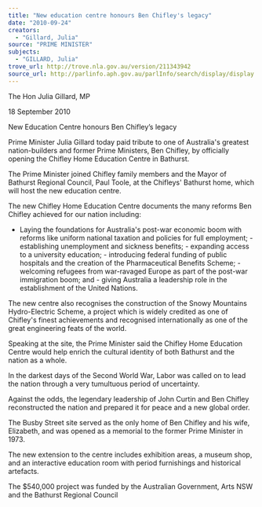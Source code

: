 ```yaml
---
title: "New education centre honours Ben Chifley's legacy"
date: "2010-09-24"
creators:
  - "Gillard, Julia"
source: "PRIME MINISTER"
subjects:
  - "GILLARD, Julia"
trove_url: http://trove.nla.gov.au/version/211343942
source_url: http://parlinfo.aph.gov.au/parlInfo/search/display/display.w3p;query=Id%3A%22media/pressrel/235050%22
---
```


 

 

 The Hon Julia Gillard, MP 

 

 18 September 2010  

 New Education Centre honours Ben Chifley’s legacy 

 Prime Minister Julia Gillard today paid tribute to one of Australia's greatest  nation-builders and former Prime Ministers, Ben Chifley, by officially opening the  Chifley Home Education Centre in Bathurst. 

 The Prime Minister joined Chifley family members and the Mayor of Bathurst  Regional Council, Paul Toole, at the Chifleys' Bathurst home, which will host the  new education centre. 

 The new Chifley Home Education Centre documents the many reforms Ben  Chifley achieved for our nation including: 

 - Laying the foundations for Australia's post-war economic boom with reforms  like uniform national taxation and policies for full employment;  - establishing unemployment and sickness benefits;  - expanding access to a university education;  - introducing federal funding of public hospitals and the creation of the  Pharmaceutical Benefits Scheme;  - welcoming refugees from war-ravaged Europe as part of the post-war  immigration boom; and  - giving Australia a leadership role in the establishment of the United Nations. 

 The new centre also recognises the construction of the Snowy Mountains Hydro-Electric Scheme, a project which is widely credited as one of Chifley's finest  achievements and recognised internationally as one of the great engineering  feats of the world. 

 Speaking at the site, the Prime Minister said the Chifley Home Education Centre  would help enrich the cultural identity of both Bathurst and the nation as a  whole. 

 In the darkest days of the Second World War, Labor was called on to lead the  nation through a very tumultuous period of uncertainty. 

 Against the odds, the legendary leadership of John Curtin and Ben Chifley  reconstructed the nation and prepared it for peace and a new global order. 

 The Busby Street site served as the only home of Ben Chifley and his wife,  Elizabeth, and was opened as a memorial to the former Prime Minister in 1973. 

 The new extension to the centre includes exhibition areas, a museum shop, and  an interactive education room with period furnishings and historical artefacts. 

 The $540,000 project was funded by the Australian Government, Arts NSW and  the Bathurst Regional Council 


